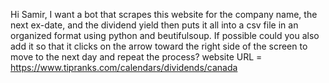 Hi Samir, I want a bot that scrapes this website for the company name, the next ex-date, and the dividend yield then puts it all into a csv file in an organized format using python and beutifulsoup. If possible could you also add it so that it clicks on the arrow toward the right side of the screen to move to the next day and repeat the process? website URL = https://www.tipranks.com/calendars/dividends/canada
